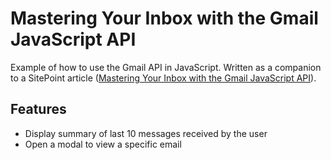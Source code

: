 # Mastering Your Inbox with the Gmail JavaScript API

Example of how to use the Gmail API in JavaScript. Written as a companion to a SitePoint article ([Mastering Your Inbox with the Gmail JavaScript API](http://www.sitepoint.com/mastering-your-inbox-with-gmail-javascript-api/)).

## Features

- Display summary of last 10 messages received by the user
- Open a modal to view a specific email
